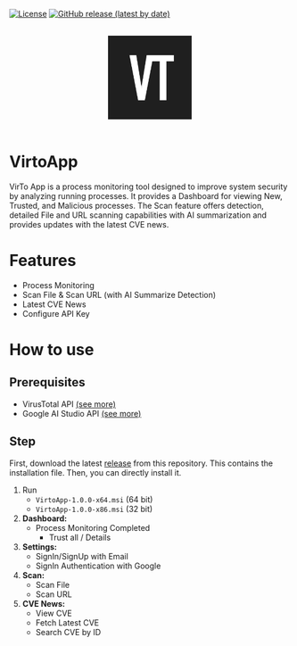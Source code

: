 [![License](https://img.shields.io/badge/License-Apache%202.0-blue.svg)](https://www.apache.org/licenses/LICENSE-2.0)
[![GitHub release (latest by date)](https://img.shields.io/github/v/release/nopedawn/VirtoApp)](https://github.com/nopedawn/VirtoApp/releases)

<br>
  <div style="text-align:center">
  <img src="https://raw.githubusercontent.com/nopedawn/VirtoApp/refs/heads/main/images/VirToApp-Logo.png" width="150">
  </div>
<br>


# VirtoApp
VirTo App is a process monitoring tool designed to improve system security by analyzing running processes. It provides a Dashboard for viewing New, Trusted, and Malicious processes. The Scan feature offers detection, detailed File and URL scanning capabilities with AI summarization and provides updates with the latest CVE news.


# Features

- Process Monitoring
- Scan File & Scan URL (with AI Summarize Detection)
- Latest CVE News
- Configure API Key

# How to use

## Prerequisites
- VirusTotal API [(see more)](https://developers.virustotal.com/reference/authentication)
- Google AI Studio API [(see more)](https://aistudio.google.com/app/apikey)

## Step
First, download the latest [release](https://github.com/nopedawn/VirtoApp/releases) from this repository. This contains the installation file. Then, you can directly install it.

1. Run 
   - `VirtoApp-1.0.0-x64.msi` (64 bit)
   - `VirtoApp-1.0.0-x86.msi` (32 bit)
2. **Dashboard:**
   - Process Monitoring Completed
     - Trust all / Details
3. **Settings:** 
   - SignIn/SignUp with Email
   - SignIn Authentication with Google
4. **Scan:** 
   - Scan File
   - Scan URL
5. **CVE News:**
   - View CVE
   - Fetch Latest CVE
   - Search CVE by ID
